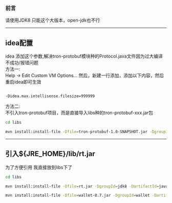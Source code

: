 ### 前言

请使用JDK8 只能这个大版本，open-jdk也不行

-----
## idea配置

idea 添加这个参数,解决tron-protobuf模块种的Protocol.java文件因为过大编译不成功/报错问题<br/>
方法一:<br/>
Help -> Edit Custom VM Options... 然后，新建一行添加，添加以下内容，然后重启idea即可生效
```config

-Didea.max.intellisense.filesize=999999

```
方法二:<br/>
不引入tron-protobuf项目，而是直接导入libs种的tron-protobuf-xxx.jar包
```bash
cd libs

mvn install:install-file -Dfile=tron-protobuf-1.0-SNAPSHOT.jar -DgroupId=org.tron -DartifactId=tron-protobuf -Dversion=1.0-SNAPSHOT -Dpackaging=jar

```

-----

## 引入${JRE_HOME}/lib/rt.jar

为了方便引用 我直接放到libs下了

```bash
cd libs

mvn install:install-file -Dfile=rt.jar -DgroupId=jdk8 -DartifactId=java-rt -Dversion=1.8 -Dpackaging=jar

mvn install:install-file -Dfile=wallet-0.7.jar -DgroupId=wallet -DartifactId=wallet -Dversion=0.7 -Dpackaging=jar
```

